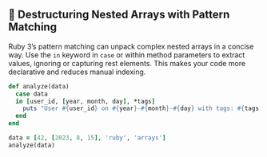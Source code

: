 ## 🧩 Destructuring Nested Arrays with Pattern Matching

Ruby 3’s pattern matching can unpack complex nested arrays in a concise way. Use the `in` keyword in `case` or within method parameters to extract values, ignoring or capturing rest elements. This makes your code more declarative and reduces manual indexing.

```ruby
def analyze(data)
  case data
  in [user_id, [year, month, day], *tags]
    puts "User #{user_id} on #{year}-#{month}-#{day} with tags: #{tags.inspect}"
  end
end

data = [42, [2023, 8, 15], 'ruby', 'arrays']
analyze(data)
```